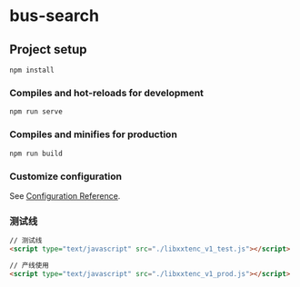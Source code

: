 # bus-search

## Project setup
```
npm install
```

### Compiles and hot-reloads for development
```
npm run serve
```

### Compiles and minifies for production
```
npm run build
```

### Customize configuration
See [Configuration Reference](https://cli.vuejs.org/config/).

### 测试线
```html
// 测试线
<script type="text/javascript" src="./libxxtenc_v1_test.js"></script>

// 产线使用
<script type="text/javascript" src="./libxxtenc_v1_prod.js"></script>
```

